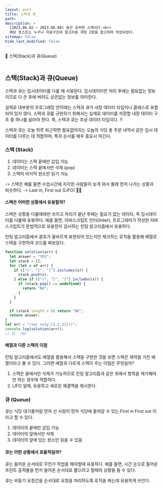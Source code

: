 ```yaml
---
layout: post
title: 스택과 큐
path:
description: >
  [2023.06.02 ~ 2023.06.08] 동안 공부한 스택이다.<br>
  해당 포스트는 누구나 자료구조와 알고리즘 개정 2판을 참고하여 작성되었다.
sitemap: false
hide_last_modified: false
---
```


📌 스택(Stack)과 큐(Queue)
<br>
<br>

## 스택(Stack)과 큐(Queue)

스택과 큐는 임시데이터를 다룰 때 사용된다. 임시데이터란 처리 후에는 필요없는 정보이므로 다 쓴 후에 버려도 상관없는 정보를 의미한다.

실제로 대부분의 프로그래밍 언어에는 스택과 큐가 내장 데이터 타입이나 클래스로 포함되어 있지 않다. 스택과 큐를 규현하기 위해서는 실제로 데이터를 저장할 내장 데이터 구조 중 하나를 골라야 한다.
즉, 스택과 큐는 추상 데이터 타입이다. ‼

스택과 큐는 오늘 하루 퇴근하면 필요없어지는 오늘의 식당 총 주문 내역서 같은 임시 데이터를 다루는 데 적합하며, 특히 순서를 매우 중요시 여긴다.

### 스택 (Stack)

1. 데이터는 스택 끝에만 삽입 가능
2. 데이터는 스택 끝에서만 삭제 (pop)
3. 스택의 마지막 원소만 읽기 가능

-> 스택은 예를 들면 수업시간에 지각한 사람들이 늦게 와서 몰래 먼저 나가는 상황과 비슷하다. -> Last in, First out (LIFO) 🙆‍♀️

#### 스택은 어떠한 상황에서 유용할까?

스택은 상황을 다룰때에만 쓰이고 처리가 끝난 후에는 필요가 없는 데이터, 즉 임시데이터를 다룰때 유용하다. 예를 들면, 자바스크립트 린터(linter), 프로그래머가 작성한 자바스크립트가 문법적으로 유용한지 검사하는 린팅 알고리즘에서 유용하다.

린팅 알고리즘에서 괄호가 올바르게 표현되어 있는지만 체크하는 로직을 활용해 배열로 스택을 구현하여 코드를 짜보았다.

```js
function solution(arr) {
  let answer = "YES";
  let stack = [];
  for (let x of arr) {
    if (["(", "{", "["].includes(x)) {
      stack.push(x);
    } else if ([")", "}", "]"].includes(x)) {
      if (stack.pop() == undefined) {
        return "NO";
      }
    }
  }

  if (stack.length > 0) return "NO";
  return answer;
}
let arr = "(var x={y:[1,2,3]}))";
console.log(solution(arr));
// 답: 'NO'
```

#### 배열과 다른 스택의 이점

린팅 알고리즘에서도 배열을 활용해서 스택을 구현한 것을 보면 스택은 제약을 가진 배열이라고 볼 수 있다. 그러면 배열과 다르게 스택이 주는 이점은 무엇일까?

1. 스택은 끝에서만 삭제가 가능하므로 린팅 알고리즘과 같은 위에서 항목을 제거해야만 하는 경우에 적합하다.
2. LIFO 일때, 유용하고 새로운 해결책을 제시한다.

### 큐 (Queue)

큐는 식당 대기줄처럼 먼저 선 사람이 먼저 식당에 들어갈 수 있는 First in First out 이라고 할 수 있다.

1. 데이터의 끝에만 삽입 가능
2. 데이터의 앞에서만 삭제
3. 데이터의 앞에 있는 원소만 읽을 수 있음

#### 큐는 어떤 상황에서 효율적일까?

큐는 들어온 순서대로 무언가 작업을 해야할때 유용하다.
예를 들면, 시간 순으로 들어온 프린트 출력물을 먼저 들어온 순서대로 뽑으려고 할때의 상황을 들 수 있다.

큐는 비동기 요청건을 순서대로 요청을 처리하도록 로직을 짜는데 유용하게 쓰인다.
